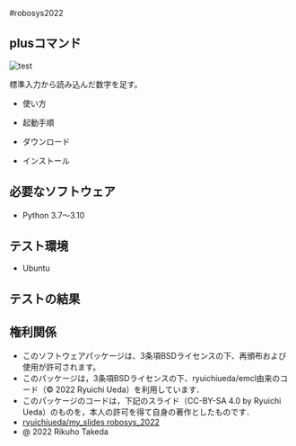 #robosys2022
## plusコマンド
![test](https://github.com/rikuhotakeda/robosys202x/actions/workflows/test.yml/badge.svg)

標準入力から読み込んだ数字を足す。

 * 使い方

 * 起動手順

 * ダウンロード

 * インストール

## 必要なソフトウェア
* Python 3.7～3.10

## テスト環境
* Ubuntu

## テストの結果


## 権利関係
* このソフトウェアパッケージは、3条項BSDライセンスの下、再頒布および使用が許可されます。
* このパッケージは，3条項BSDライセンスの下、ryuichiueda/emcl由来のコード（© 2022 Ryuichi Ueda）を利用しています．
* このパッケージのコードは，下記のスライド（CC-BY-SA 4.0 by Ryuichi Ueda）のものを，本人の許可を得て自身の著作としたものです．
* [ryuichiueda/my_slides robosys_2022](https://github.com/ryuichiueda/my_slides/tree/master/robosys_2022)
* @ 2022 Rikuho Takeda
